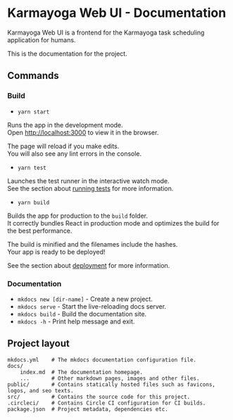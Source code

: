 # Karmayoga Web UI - Documentation

Karmayoga Web UI is a frontend for the Karmayoga task scheduling application for humans.

This is the documentation for the project.

## Commands

### Build
- `yarn start`

Runs the app in the development mode.\
Open [http://localhost:3000](http://localhost:3000) to view it in the browser.

The page will reload if you make edits.\
You will also see any lint errors in the console.

- `yarn test`

Launches the test runner in the interactive watch mode.\
See the section about [running tests](https://facebook.github.io/create-react-app/docs/running-tests) for more information.

- `yarn build`

Builds the app for production to the `build` folder.\
It correctly bundles React in production mode and optimizes the build for the best performance.

The build is minified and the filenames include the hashes.\
Your app is ready to be deployed!

See the section about [deployment](https://facebook.github.io/create-react-app/docs/deployment) for more information.

### Documentation
* `mkdocs new [dir-name]` - Create a new project.
* `mkdocs serve` - Start the live-reloading docs server.
* `mkdocs build` - Build the documentation site.
* `mkdocs -h` - Print help message and exit.

## Project layout

    mkdocs.yml    # The mkdocs documentation configuration file.
    docs/
        index.md  # The documentation homepage.
        ...       # Other markdown pages, images and other files.
    public/       # Contains statically hosted files such as favicons, logos, and seo texts.
    src/          # Contains the source code for this project.
    .circleci/    # Contains Circle CI configuration for CI builds.
    package.json  # Project metadata, dependencies etc.
